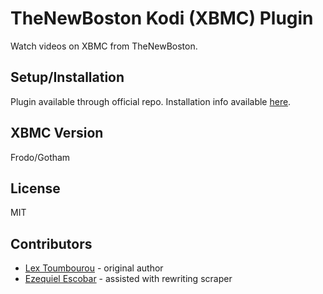TheNewBoston Kodi (XBMC) Plugin
=================================

Watch videos on XBMC from TheNewBoston.

Setup/Installation
-------------------

Plugin available through official repo. Installation info available [here](http://wiki.xbmc.org/index.php?title=Add-ons).

XBMC Version
------------

Frodo/Gotham

License
-------

MIT

Contributors
------------

* [Lex Toumbourou](https://github.com/lextoumbourou) - original author
* [Ezequiel Escobar](https://github.com/ezeqescobar) - assisted with rewriting scraper
